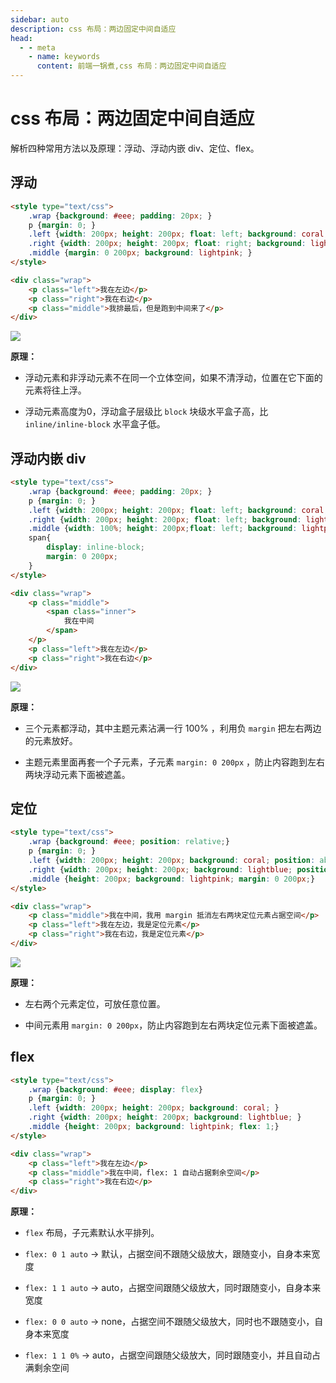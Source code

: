 ```yaml
---
sidebar: auto
description: css 布局：两边固定中间自适应
head:
  - - meta
    - name: keywords
      content: 前端一锅煮,css 布局：两边固定中间自适应
---
```


# css 布局：两边固定中间自适应

解析四种常用方法以及原理：浮动、浮动内嵌 div、定位、flex。

## 浮动

``` html
<style type="text/css">
    .wrap {background: #eee; padding: 20px; }
    p {margin: 0; }
    .left {width: 200px; height: 200px; float: left; background: coral; }
    .right {width: 200px; height: 200px; float: right; background: lightblue; }
    .middle {margin: 0 200px; background: lightpink; }
</style>

<div class="wrap">
    <p class="left">我在左边</p>
    <p class="right">我在右边</p>
    <p class="middle">我排最后，但是跑到中间来了</p>
</div>
```

![](https://bigqianduan.top/libs/img/csslayout/1.jpg)

**原理：**

- 浮动元素和非浮动元素不在同一个立体空间，如果不清浮动，位置在它下面的元素将往上浮。

- 浮动元素高度为0，浮动盒子层级比 `block` 块级水平盒子高，比 `inline/inline-block` 水平盒子低。

## 浮动内嵌 div

```html
<style type="text/css">
    .wrap {background: #eee; padding: 20px; }
    p {margin: 0; }
    .left {width: 200px; height: 200px; float: left; background: coral; margin-left: -100%;}
    .right {width: 200px; height: 200px; float: left; background: lightblue; margin-left: -200px;}
    .middle {width: 100%; height: 200px;float: left; background: lightpink; }
    span{
        display: inline-block;
        margin: 0 200px;
    }
</style>

<div class="wrap">
    <p class="middle">
        <span class="inner">
            我在中间
        </span>
    </p>
    <p class="left">我在左边</p>
    <p class="right">我在右边</p>
</div>
```

![](https://bigqianduan.top/libs/img/csslayout/2.jpg)

**原理：**

- 三个元素都浮动，其中主题元素沾满一行 100% ，利用负 `margin` 把左右两边的元素放好。

- 主题元素里面再套一个子元素，子元素 `margin: 0 200px` ，防止内容跑到左右两块浮动元素下面被遮盖。

## 定位

```html
<style type="text/css">
    .wrap {background: #eee; position: relative;}
    p {margin: 0; }
    .left {width: 200px; height: 200px; background: coral; position: absolute;left: 0; top: 0;}
    .right {width: 200px; height: 200px; background: lightblue; position: absolute;right: 0; top: 0;}
    .middle {height: 200px; background: lightpink; margin: 0 200px;}
</style>

<div class="wrap">
    <p class="middle">我在中间，我用 margin 抵消左右两块定位元素占据空间</p>
    <p class="left">我在左边，我是定位元素</p>
    <p class="right">我在右边，我是定位元素</p>
</div>
```

![](https://bigqianduan.top/libs/img/csslayout/3.jpg)

**原理：**

- 左右两个元素定位，可放任意位置。

- 中间元素用 `margin: 0 200px`，防止内容跑到左右两块定位元素下面被遮盖。

## flex

```html
<style type="text/css">
    .wrap {background: #eee; display: flex}
    p {margin: 0; }
    .left {width: 200px; height: 200px; background: coral; }
    .right {width: 200px; height: 200px; background: lightblue; }
    .middle {height: 200px; background: lightpink; flex: 1;}
</style>

<div class="wrap">
    <p class="left">我在左边</p>
    <p class="middle">我在中间，flex: 1 自动占据剩余空间</p>
    <p class="right">我在右边</p>
</div>
```

**原理：**

- `flex` 布局，子元素默认水平排列。

- `flex: 0 1 auto` -> 默认，占据空间不跟随父级放大，跟随变小，自身本来宽度

- `flex: 1 1 auto` -> auto，占据空间跟随父级放大，同时跟随变小，自身本来宽度

- `flex: 0 0 auto` -> none，占据空间不跟随父级放大，同时也不跟随变小，自身本来宽度

- `flex: 1 1 0%`    -> auto，占据空间跟随父级放大，同时跟随变小，并且自动占满剩余空间
